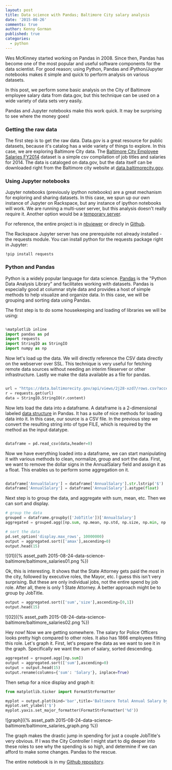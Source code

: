 ```yaml
---
layout: post
title: Data science with Pandas; Baltimore City salary analysis
date: '2015-08-26'
comments: true
author: Kenny Gorman
published: true
categories:
  - python
---
```


Wes McKinney started working on Pandas in 2008. Since then, Pandas has become one of the most popular and useful software components for the data scientist. For good reason; using Python, Pandas and iPython/Jupyter notebooks makes it simple and quick to perform analysis on various datasets.

In this post, we perform some basic analysis on the City of Baltimore employee salary data from data.gov, but this technique can be used on a wide variety of data sets very easily.

Pandas and Jupyter notebooks make this work quick. It may be surprising to see where the money goes!

<!--more-->

### Getting the raw data

The first step is to get the raw data. Data.gov is a great resource for public datasets, because it's catalog has a wide variety of things to explore. In this case, we are exploring Baltimore City data. The [Baltimore City Employee Salaries FY2014](https://catalog.data.gov/dataset/baltimore-city-employee-salaries-fy2014-5924b) dataset is a simple csv compilation of job titles and salaries for 2014. The data is cataloged on data.gov, but the data itself can be downloaded right from the Baltimore city website at [data.baltimorecity.gov](https://data.baltimorecity.gov/api/views/2j28-xzd7/rows.csv?accessType=DOWNLOAD).

### Using Jupyter notebooks

Jupyter notebooks (previously ipython notebooks) are a great mechanism for exploring and sharing datasets.
In this case, we spun up our own instance of Jupyter on Rackspace, but any instance of ipython notebooks will work. We are running a multi-user server, but this analysis doesn't really require it. Another option would be a [temporary server](https://lambdaops.com/ipythonjupyter-tmpnb-debuts/).

For reference, the entire project is in [nbviewer](https://nbviewer.ipython.org/github/kgorman/notebooks/blob/master/Baltimore_Salaries.ipynb) or direcly in [Github](https://github.com/kgorman/notebooks/blob/master/Baltimore_Salaries.ipynb).

The Rackspace Jupyter server has one prerequisite not already installed - the requests module. You can install python for the requests package right in Jupyter:

```
!pip install requests
```

### Python and Pandas

Python is a widely popular language for data science. [Pandas](https://pandas.pydata.org) is the "Python Data Analysis Library" and facilitates working with datasets. Pandas is especially good at columnar style data and provides a host of simple methods to help visualize and organize data. In this case, we will be grouping and sorting data using Pandas.

The first step is to do some housekeeping and loading of libraries we will be using:

```python

%matplotlib inline
import pandas as pd
import requests
import StringIO as StringIO
import numpy as np

```

Now let's load up the data. We will directly reference the CSV data directly on the webserver over SSL. This technique is very useful for fetching remote data sources without needing an interim fileserver or other infrastructure. Lastly we make the data available as a file for pandas.

```python

url = "https://data.baltimorecity.gov/api/views/2j28-xzd7/rows.csv?accessType=DOWNLOAD"
r = requests.get(url)
data = StringIO.StringIO(r.content)

```

Now lets load the data into a dataframe. A dataframe is a 2-dimensional labeled [data structure]((https://pandas.pydata.org/pandas-docs/version/0.16.1/dsintro.html#dataframe)) in Pandas. It has a suite of nice methods for loading data into it. In this case, our source is a CSV file. In the previous step we convert the resulting string into of type FILE, which is required by the method as the input datatype.

```python

dataframe = pd.read_csv(data,header=0)

```
Now we have everything loaded into a dataframe, we can start manipulating it with various methods to clean, normalize, group and sort the data. First, we want to remove the dollar signs in the AnnualSalary field and assign it as a float. This enables us to perform some aggregation on it.

```python

dataframe['AnnualSalary'] = dataframe['AnnualSalary'].str.lstrip('$')
dataframe['AnnualSalary'] = dataframe['AnnualSalary'].astype(float)

```

Next step is to group the data, and aggregate with sum, mean, etc. Then we can sort and display.

```python
# group the data
grouped = dataframe.groupby(['JobTitle'])['AnnualSalary']
aggregated = grouped.agg([np.sum, np.mean, np.std, np.size, np.min, np.max])

# sort the data
pd.set_option('display.max_rows', 10000000)
output = aggregated.sort(['amax'],ascending=0)
output.head(15)

```
![01]({% asset_path 2015-08-24-data-science-baltimore/baltimore_salaries01.png %})

Ok, this is interesting. It shows that the State Attorney gets paid the most in the city, followed by executive roles, the Mayor, etc. I guess this isn't very surprising. But these are only individual jobs, not the entire spend by job role. After all, there is only 1 State Attorney. A better approach might be to group by JobTitle.


```python
output = aggregated.sort(['sum','size'],ascending=[0,1])
output.head(15)
```

![02]({% asset_path 2015-08-24-data-science-baltimore/baltimore_salaries02.png %})

Hey now! Now we are getting somewhere. The salary for Police Officers looks pretty high compared to other roles. It also has 1866 employees fitting this role. Let's graph it. First, let's prepare the data as we want to see it in the graph. Specifically we want the sum of salary, sorted descending.

```python
aggregated = grouped.agg([np.sum])
output = aggregated.sort(['sum'],ascending=0)
output = output.head(15)
output.rename(columns={'sum': 'Salary'}, inplace=True)
```

Then setup for a nice display and graph it:

```python
from matplotlib.ticker import FormatStrFormatter

myplot = output.plot(kind='bar',title='Baltimore Total Annual Salary by Job Title - 2014')
myplot.set_ylabel('$')
myplot.yaxis.set_major_formatter(FormatStrFormatter('%d'))
```

![graph]({% asset_path 2015-08-24-data-science-baltimore/baltimore_salaries_graph.png %})

The graph makes the drastic jump in spending for just a couple JobTitle's very obvious. If I was the City Controller I might start to dig deeper into these roles to see why the spending is so high, and determine if we can afford to make some changes. Pandas to the rescue.

The entire notebook is in my [Github repository](https://github.com/kgorman/notebooks/blob/master/Baltimore_Salaries.ipynb).
